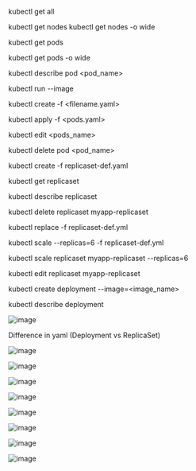 kubectl get all


kubectl get nodes
kubectl get nodes -o wide



kubectl get pods

kubectl get pods -o wide

kubectl describe pod <pod_name>

kubectl run <podman> --image <image>

kubectl create -f <filename.yaml>
  
kubectl apply -f <pods.yaml>

kubectl edit <pods_name>

kubectl delete pod <pod_name>
 
  
  
kubectl create -f replicaset-def.yaml
  
kubectl get replicaset
  
kubectl describe replicaset <name>

kubectl delete replicaset myapp-replicaset
  
kubectl replace -f replicaset-def.yml
  
kubectl scale --replicas=6 -f replicaset-def.yml
  
kubectl scale replicaset myapp-replicaset --replicas=6
  
kubectl edit replicaset myapp-replicaset

  

kubectl create deployment <name> --image=<image_name>
  
kubectl describe deployment <name>
 
  
  


![image](https://user-images.githubusercontent.com/45700418/131227130-015e92e7-66bd-47d3-8656-6633deb7b39e.png)

  
Difference in yaml (Deployment vs ReplicaSet)
  
  ![image](https://user-images.githubusercontent.com/45700418/131227262-49089462-8d51-4422-ad0f-aeb0325027ce.png)




  ![image](https://user-images.githubusercontent.com/45700418/131228010-6739c3e4-8288-4667-9df8-1de21edbed94.png)

  
  
  ![image](https://user-images.githubusercontent.com/45700418/131227931-6198ef64-a606-453e-8554-fa4db62ebb68.png)


  
  ![image](https://user-images.githubusercontent.com/45700418/131227946-b9c7ced6-af74-4e15-a9f4-2896415f312b.png)

  
  
  ![image](https://user-images.githubusercontent.com/45700418/131228924-d7a6d230-7ab3-444b-af82-a2d441099f49.png)

  
  
![image](https://user-images.githubusercontent.com/45700418/131229525-59768bcc-c678-44c1-9011-efddc717c1eb.png)
  
![image](https://user-images.githubusercontent.com/45700418/131229533-0b2777c7-d942-4907-834d-7e7d80bafc04.png)
  

  
  
  ![image](https://user-images.githubusercontent.com/45700418/131229645-3e835ef7-2088-4850-aca1-421b50be7c20.png)

  
